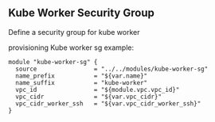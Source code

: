 ## Kube Worker Security Group

Define a security group for kube worker

provisioning Kube worker sg example:
```
module "kube-worker-sg" {
  source                = "../../modules/kube-worker-sg"
  name_prefix           = "${var.name}"
  name_suffix           = "kube-worker"
  vpc_id                = "${module.vpc.vpc_id}"
  vpc_cidr              = "${var.vpc_cidr}"
  vpc_cidr_worker_ssh   = "${var.vpc_cidr_worker_ssh}"
}
```
